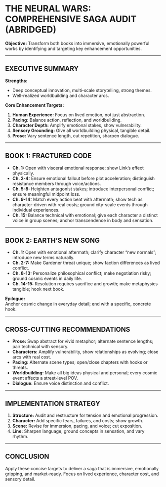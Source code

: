 # THE NEURAL WARS: COMPREHENSIVE SAGA AUDIT (ABRIDGED)

**Objective:** Transform both books into immersive, emotionally powerful works by identifying and targeting key enhancement opportunities.

---

## EXECUTIVE SUMMARY

**Strengths:**  
- Deep conceptual innovation, multi-scale storytelling, strong themes.
- Well-realized worldbuilding and character arcs.

**Core Enhancement Targets:**  
1. **Human Experience:** Focus on lived emotion, not just abstraction.
2. **Pacing:** Balance action, reflection, and worldbuilding.
3. **Character Depth:** Amplify emotional stakes, show vulnerability.
4. **Sensory Grounding:** Give all worldbuilding physical, tangible detail.
5. **Prose:** Vary sentence length, cut repetition, sharpen dialogue.

---

## BOOK 1: FRACTURED CODE

- **Ch. 1:** Open with visceral emotional response; show Link’s effect physically.  
- **Ch. 2-4:** Ensure emotional fallout before plot acceleration; distinguish resistance members through voice/actions.  
- **Ch. 5-8:** Heighten antagonist stakes; introduce interpersonal conflict; ensure meaningful midpoint loss.  
- **Ch. 9-14:** Match every action beat with aftermath; show tech as character-driven with real costs; ground city-scale events through individual experiences.  
- **Ch. 15:** Balance technical with emotional; give each character a distinct voice in group scenes; anchor transcendence in body and sensation.

---

## BOOK 2: EARTH’S NEW SONG

- **Ch. 1:** Open with emotional aftermath; clarify character “new normals”; introduce new terms naturally.
- **Ch. 2-7:** Make Gardener threat unique; show faction differences as lived conflict.
- **Ch. 8-13:** Personalize philosophical conflict; make negotiation risky; ground cosmic events in daily life.
- **Ch. 14-15:** Resolution requires sacrifice and growth; make metaphysics tangible; hook next book.

**Epilogue:**  
Anchor cosmic change in everyday detail; end with a specific, concrete hook.

---

## CROSS-CUTTING RECOMMENDATIONS

- **Prose:** Swap abstract for vivid metaphor; alternate sentence lengths; pair technical with sensory.
- **Characters:** Amplify vulnerability, show relationships as evolving; close arcs with real cost.
- **Pacing:** Alternate scene types; open/close chapters with hooks or threats.
- **Worldbuilding:** Make all big ideas physical and personal; every cosmic event affects a street-level POV.
- **Dialogue:** Ensure voice distinction and conflict.

---

## IMPLEMENTATION STRATEGY

1. **Structure:** Audit and restructure for tension and emotional progression.
2. **Character:** Add specific fears, failures, and costs; show growth.
3. **Scene:** Revise for immersion, pacing, and voice; cut exposition.
4. **Line:** Sharpen language, ground concepts in sensation, and vary rhythm.

---

## CONCLUSION

Apply these concise targets to deliver a saga that is immersive, emotionally gripping, and market-ready. Focus on lived experience, character cost, and sensory detail.